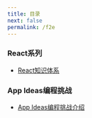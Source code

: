 ```yaml
---
title: 目录
next: false
permalink: /f2e
---
```


### React系列

- [React知识体系](/f2e/react/react-document/)

### App Ideas编程挑战

- [App Ideas编程挑战介绍](/f2e/app-ideas/)